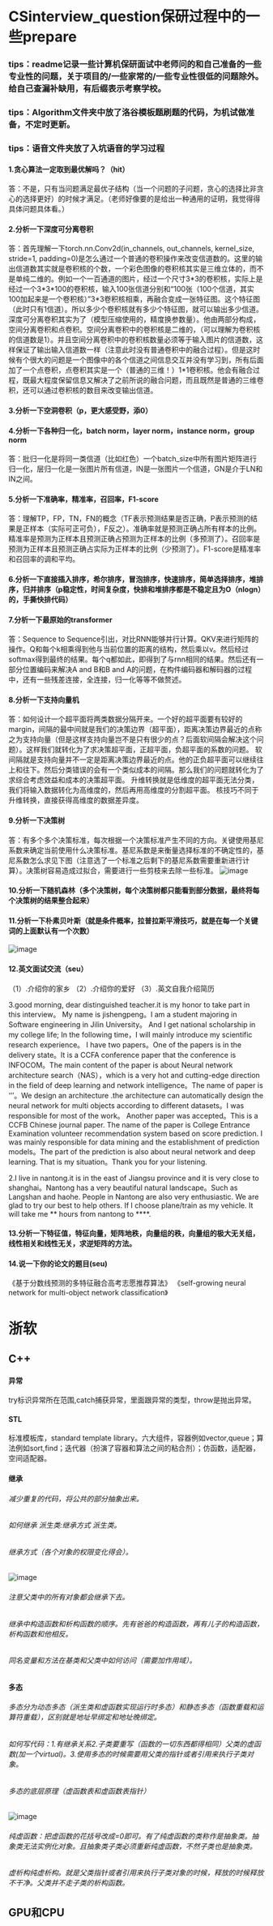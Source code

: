 # CSinterview_question保研过程中的一些prepare
### tips：readme记录一些计算机保研面试中老师问的和自己准备的一些专业性的问题，关于项目的/一些家常的/一些专业性很低的问题除外。给自己查漏补缺用，有后缀表示考察学校。
### tips：Algorithm文件夹中放了洛谷模板题刷题的代码，为机试做准备，不定时更新。
### tips：语音文件夹放了入坑语音的学习过程


#### 1.贪心算法一定取到最优解吗？（hit）
答：不是，只有当问题满足最优子结构（当一个问题的子问题，贪心的选择比非贪心的选择更好）的时候才满足。（老师好像要的是给出一种通用的证明，我觉得得具体问题具体看。）
#### 2.分析一下深度可分离卷积
答：首先理解一下torch.nn.Conv2d(in_channels, out_channels, kernel_size, stride=1, padding=0)是怎么通过一个普通的卷积操作来改变信道数的。这里的输出信道数其实就是卷积核的个数，一个彩色图像的卷积核其实是三维立体的，而不是单纯二维的。例如一个一百通道的图片，经过一个尺寸3\*3的卷积核，实际上是经过一个3\*3\*100的卷积核，输入100张信道分别和“100张（100个信道，其实100加起来是一个卷积核）”3*3卷积核相乘，再融合变成一张特征图。这个特征图（此时只有1信道）。所以多少个卷积核就有多少个特征图，就可以输出多少信道。深度可分离卷积其实为了（模型压缩使用的，精度换参数量）。他由两部分构成，空间分离卷积和点卷积。空间分离卷积中的卷积核是二维的，（可以理解为卷积核的信道数是1）。并且空间分离卷积中的卷积核数量必须等于输入图片的信道数，这样保证了输出输入信道数一样（注意此时没有普通卷积中的融合过程）。但是这时候有个很大的问题是一个图像中的各个信道之间信息交互并没有学习到，所有后面加了一个点卷积，点卷积其实是一个（普通的三维！）1\*1卷积核。他会有融合过程，既最大程度保留信息又解决了之前所说的融合问题，而且既然是普通的三维卷积，还可以通过卷积核的数目来改变输出信道。
#### 3.分析一下空洞卷积（p，更大感受野，添0）
#### 4.分析一下各种归一化，batch norm，layer norm，instance norm，group norm
答：批归一化是将同一类信道（比如红色）一个batch_size中所有图片矩阵进行归一化，层归一化是一张图片所有信道，IN是一张图片一个信道，GN是介于LN和IN之间。
#### 5.分析一下准确率，精准率，召回率，F1-score
答：理解TP，FP，TN，FN的概念（TF表示预测结果是否正确，P表示预测的结果是正样本（实际可正可负），F反之）。准确率就是预测正确占所有样本的比例。精准率是预测为正样本且预测正确占预测为正样本的比例（多预测了）。召回率是预测为正样本且预测正确占实际为正样本的比例（少预测了）。F1-score是精准率和召回率的调和平均。
#### 6.分析一下直接插入排序，希尔排序，冒泡排序，快速排序，简单选择排序，堆排序，归并排序（p稳定性，时间复杂度，快排和堆排序都是不稳定且为O（nlogn）的，手撕快排代码）
#### 7.分析一下最原始的transformer
答：Sequence to Sequence引出，对比RNN能够并行计算。QKV来进行矩阵的操作。Q和每个k相乘得到他与当前位置的距离的结构，然后乘以v。然后经过softmax得到最终的结果。每个q都如此，即得到了与rnn相同的结果。然后还有一部分位置编码来解决A and B和B and A的问题，在构件编码器和解码器的过程中，还有一些残差连接，全连接，归一化等等不做赘述。
#### 8.分析一下支持向量机
答：如何设计一个超平面将两类数据分隔开来。一个好的超平面要有较好的margin，间隔的最中间就是我们的决策边界（超平面），距离决策边界最近的点称之为支持向量（但是这样支持向量岂不是只有很少的点？后面软间隔会解决这个问题）。这样我们就转化为了求决策超平面，正超平面，负超平面的系数的问题。
软间隔就是支持向量并不一定是距离决策边界最近的点。他的正负超平面可以继续往上和往下。然后分类错误的会有一个类似成本的间隔。那么我们的问题就转化为了求综合考虑效益和成本的决策超平面。
升维转换就是低维度的超平面无法分类，我们将输入数据转化为高维度的，然后再用高维度的分割超平面。
核技巧不同于升维转换，直接获得高维度的数据差异度。
#### 9.分析一下决策树
答：有多个多个决策标准，每次根据一个决策标准产生不同的方向。关键使用基尼系数来确定当前使用什么决策标准。基尼系数是来衡量选择标准的不确定性的，基尼系数怎么求见下图（注意选了一个标准之后剩下的基尼系数需要重新进行计算）。决策树容易造成过拟合，需要进行一些剪枝来去除一些标准。
![image](https://user-images.githubusercontent.com/78149477/185525922-8552fdec-bb9e-4e89-92b3-db54021c1d50.png)
#### 10.分析一下随机森林（多个决策树，每个决策树都只能看到部分数据，最终将每个决策树的结果整合起来）
#### 11.分析一下朴素贝叶斯（就是条件概率，拉普拉斯平滑技巧，就是在每一个关键词的上面默认有一个次数）
![image](https://user-images.githubusercontent.com/78149477/185534716-383cd857-dc41-4cfc-b0df-f756ab013cd6.png)
#### 12.英文面试交流（seu）
（1）.介绍你的家乡
（2）.介绍你的爱好
（3）.英文自我介绍简历

3.good morning, dear distinguished teacher.it is my honor to take part in this interview。
My name is jishengpeng。I am a student majoring in Software engineering in Jilin University。
And I get national scholarship in my college life;
In the following time，I will mainly introduce my scientific research experience。
I have two papers。One of the papers is in the delivery state。It is a CCFA conference paper that the conference is INFOCOM。The main content of the paper is about Neural network architecture search（NAS），which is a very hot and cutting-edge direction in the field of deep learning and network intelligence。The name of paper is ‘’’。We design an architecture .the architecture can automatically design the neural network for multi objects according to different datasets。I was responsible for most of the work。
Another paper was accepted。This is a CCFB Chinese journal paper. The name of the paper is College Entrance Examination volunteer recommendation system based on score prediction. I was mainly responsible for data mining and the establishment of prediction models。The part of the prediction is also about neural network and deep learning.
That is my situation。Thank you for your listening.

2.I live in nantong.it is in the east of Jiangsu province and it is very close to shanghai。Nantong has a very beautiful natural landscape。Such as Langshan and haohe. People in Nantong are also very enthusiastic. We are glad to try our best to help others. If I choose plane/train as my vehicle. It will take me ** hours from nantong to ****.

#### 13.分析一下特征值，特征向量，矩阵地秩，向量组的秩，向量组的极大无关组，线性相关和线性无关，求逆矩阵的方法。
#### 14.说一下你的论文的题目(seu)
《基于分数线预测的多特征融合高考志愿推荐算法》
《self-growing neural network for multi-object network classification》
# 浙软
## C++
#### 异常
try标识异常所在范围,catch捕获异常，里面跟异常的类型，throw是抛出异常。
#### STL
标准模板库，standard template library。六大组件，容器例如vector,queue；算法例如sort,find；迭代器（扮演了容器和算法之间的粘合剂）；仿函数，适配器，空间适配器。
#### 继承
###### 减少重复的代码，将公共的部分抽象出来。
###### 如何继承  派生类:继承方式 派生类。
###### 继承方式（各个对象的权限变化得会）。
![image](https://user-images.githubusercontent.com/78149477/191974809-0d708034-f169-40b5-af4c-73ed859694e1.png)
###### 注意父类中的所有对象都会继承下去。
###### 继承中构造函数和析构函数的顺序。先有爸爸的构造函数，再有儿子的构造函数，析构函数和他相反。
###### 同名变量和方法在基类和父类中如何访问（需要加作用域）。
#### 多态
###### 多态分为动态多态（派生类和虚函数实现运行时多态）和静态多态（函数重载和运算符重载），区别就是地址早绑定和地址晚绑定。
###### 如何写代码：1.有继承关系2.子类要重写（函数的一切东西都得相同）父类的虚函数(加一个virtual)。3.使用多态的时候需要用父类的指针或者引用来执行子类对象。
###### 多态的底层原理（虚函数表和虚函数表指针）
![image](https://user-images.githubusercontent.com/78149477/191986828-24221ba1-432c-4678-9eae-3a68bfc80966.png)
###### 纯虚函数：把虚函数的花括号改成=0即可。有了纯虚函数的类称作是抽象类。抽象类无法实例化对象。且抽象类子类必须重新纯虚函数，不然子类也是抽象类。
###### 虚析构纯虚析构。就是父类指针或者引用来执行子类对象的时候，释放的时候释放不干净。父类并不走子类的析构函数。
## GPU和CPU
###### 







